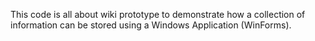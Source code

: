This code is all about wiki prototype to demonstrate how a collection of information can be stored using a Windows Application (WinForms).
